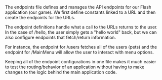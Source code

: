 The endpoints file defines and manages the API endpoints for our Flash application (our game). We first define constants linked to a URL and then create the endpoints for the URLs. 

The endpoint definitions handle what a call to the URLs returns to the user. In the case of /hello, the user simply gets a "hello world" back, but we can also configure endpoints that fetch/return information.

For instance, the endpoint for /users fetches all of the users (pets) and the endpoint for /MainMenu will allow the user to interact with menu options. 

Keeping all of the endpoint configurations in one file makes it much easier to test the routing/behavior of an application without having to make changes to the logic behind the main application code. 